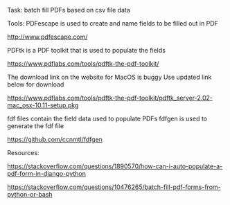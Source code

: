 Task: 
batch fill PDFs based on csv file data

Tools:
PDFescape is used to create and name fields to be filled out in PDF

http://www.pdfescape.com/

PDFtk is a PDF toolkit that is used to populate the fields

https://www.pdflabs.com/tools/pdftk-the-pdf-toolkit/

The download link on the website for MacOS is buggy
Use updated link below for download 

https://www.pdflabs.com/tools/pdftk-the-pdf-toolkit/pdftk_server-2.02-mac_osx-10.11-setup.pkg

fdf files contain the field data used to populate PDFs
fdfgen is used to generate the fdf file

https://github.com/ccnmtl/fdfgen

Resources:

https://stackoverflow.com/questions/1890570/how-can-i-auto-populate-a-pdf-form-in-django-python

https://stackoverflow.com/questions/10476265/batch-fill-pdf-forms-from-python-or-bash
